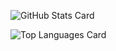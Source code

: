 ![GitHub Stats Card](https://github-readme-stats.vercel.app/api?username=solnce&count_private=true&show_icons=true&include_all_commits=true&theme=vue)

![Top Languages Card](https://github-readme-stats.vercel.app/api/top-langs/?username=solnce&theme=vue)
